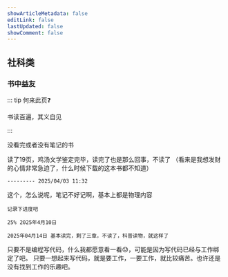 ```yaml
---
showArticleMetadata: false
editLink: false
lastUpdated: false
showComment: false
---
```


## 社科类

### 书中益友

::: tip 何来此页❓

书读百遍，其义自见

:::

<a-divider>没看完或者没有笔记的书</a-divider>

<a-card title="《脑袋决定钱袋》">
  <div>
    读了19页，鸡汤文学鉴定完毕，读完了也是那么回事，不读了
    （看来是我想发财的心情非常急迫了，什么时候下载的这本书都不知道）

    --------- 2025/04/03 11:32
  </div>
</a-card>

<a-card title="《一想到还有95%的问题留给人类我就放心了》">
  <div>
    这个，怎么说呢，笔记不好记啊，基本上都是物理内容    

    记录下进度吧   

    25% 2025年4月10日 

    2025年04月14日 基本读完，剩了三章，不读了，科普读物，就这样了
  </div>
</a-card>


<a-card title="《手机摄影，凭什么比相机还酷》">
  <div>
    只要不是编程写代码，什么我都愿意看一看😓，可能是因为写代码已经与工作绑定了吧。    
    只要一想起来写代码，就是要工作，一要工作，就比较痛苦。也许还是没有找到工作的乐趣吧。     
  </div>
</a-card>

<!-- <my-books /> -->




